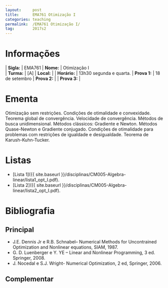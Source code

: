 ```yaml
---
layout:     post
title:      EMA761 Otimização I
categories: teaching
permalink:  /EMA761 Otimização I/
tag:        2017s2
---
```


# Informações

  | **Sigla:**   | EMA761
  | **Nome:**    | Otimização I  
  | **Turma:**   | [A]
  | **Local:**   | 
  | **Horário:** | 13h30 segunda e quarta. 
  | **Prova 1:** | 18 de setembro
  | **Prova 2:** | 
  | **Prova 3:** | 
 
# Ementa
  
  Otimização sem restrições. 
  Condições de otimalidade e convexidade. 
  Teorema global de convergência. 
  Velocidade de convergência. 
  Métodos de busca unidimensional. 
  Métodos clássicos: Gradiente e Newton. 
  Métodos Quase-Newton e Gradiente conjugado. 
  Condições de otimalidade para problemas com restrições de igualdade e desigualdade. 
  Teorema de Karush-Kuhn-Tucker.
 
# Listas
  
  - [Lista 1]({{ site.baseurl }}/disciplinas/CM005-Algebra-linear/lista1_opt_I.pdf).
  - [Lista 2]({{ site.baseurl }}/disciplinas/CM005-Algebra-linear/lista2_opt_I.pdf).
  
# Bibliografia

## Principal

- J.E. Dennis Jr e R.B. Schnabel– Numerical Methods for Uncontrained Optimization and 
  Nonlinear equations, SIAM, 1987.
- G. D. Luenberger e Y. YE – Linear and Nonlinear Programming, 
3 ed. Springer, 2008.
- J. Nocedal e S.J. Wright- Numerical Optimization, 2 ed, Springer, 2006.

## Complementar
